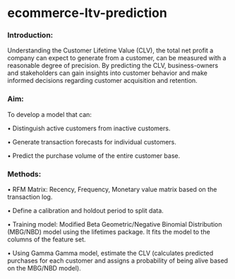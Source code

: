 # ecommerce-ltv-prediction

### Introduction:

Understanding the Customer Lifetime Value (CLV), the total net profit a company can expect to generate from a customer,
can be measured with a reasonable degree of precision. By predicting the CLV, business-owners and stakeholders can gain insights into customer behavior and make informed decisions regarding customer acquisition and retention.

### Aim:
To develop a model that can:

• Distinguish active customers from inactive customers.

• Generate transaction forecasts for individual customers.

• Predict the purchase volume of the entire customer base.

### Methods:
• RFM Matrix: Recency, Frequency, Monetary value matrix based on the transaction log.

• Define a calibration and holdout period to split data.

• Training model: Modified Beta Geometric/Negative Binomial Distribution (MBG/NBD) model using the lifetimes package. It fits the model to the columns of the feature set.

• Using Gamma Gamma model, estimate the CLV (calculates predicted purchases for each customer and assigns a probability of being alive based on the MBG/NBD model).

